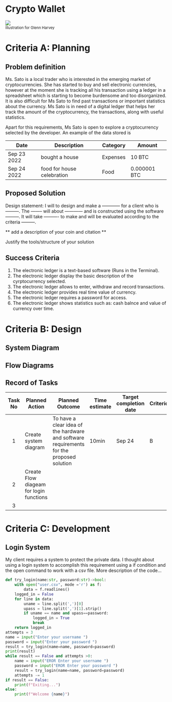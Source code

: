 # Crypto Wallet

![](22ROOSE-master768.gif)  
<sub>Illustration for Glenn Harvey</sub>

# Criteria A: Planning

## Problem definition

Ms. Sato is a local trader who is interested in the emerging market of cryptocurrencies. She has started to buy and sell electronic currencies, however at the moment she is tracking all his transaction using a ledger in a spreadsheet which is starting to become burdensome and too disorganized. It is also difficult for Ms Sato to find past transactions or important statistics about the currency. Ms Sato is in need of a digital ledger that helps her track the amount of the cryptocurrency, the transactions, along with useful statistics. 

Apart for this requirements, Ms Sato is open to explore a cryptocurrency selected by the developer.
An example of the data stored is 

| Date | Description | Category | Amount  |
|------|-------------|----------|---------|
| Sep 23 2022 | bought a house | Expenses | 10 BTC |
| Sep 24 2022 | food for house celebration | Food | 0.000001 BTC |


## Proposed Solution

Design statement:
I will to design and make a ———— for a client who is ———. The ——– will about ———— and is constructed using the software ———. It will take  ———- to make and will be evaluated according to the criteria ———.

** add a description of your coin and citation **

Justify the tools/structure of your solution

## Success Criteria
1. The electronic ledger is a text-based software (Runs in the Terminal).
2. The electronic ledger display the basic description of the cyrptocurrency selected.
3. The electronic ledger allows to enter, withdraw and record transactions.
4. The electronic ledger provides real time value of currency.
5. The electronic ledger requires a password for access.
6. The electronic ledger shows statistics such as: cash balnce and value of currency over time. 


# Criteria B: Design

## System Diagram

## Flow Diagrams


## Record of Tasks
| Task No | Planned Action                          | Planned Outcome                                                                          | Time estimate | Target completion date | Criterion |
|:-------:|-----------------------------------------|------------------------------------------------------------------------------------------|---------------|------------------------|-----------|
|    1    | Create system diagram                   | To have a clear idea of the hardware and software requirements for the proposed solution | 10min         | Sep 24                 | B         |
|    2    | Create Flow diageam for login functions |                                                                                          |               |                        |           |
|    3    |                                         |                                                                                          |               |                        |           |

# Criteria C: Development

## Login System
My client requires a system to protect the private data. I thought about using a login system to accomplish this requirement using a if condition and the open command to work with a csv file. More description of the code... 
```.py
def try_login(name:str, password:str)->bool:
    with open("user.csv", mode ='r') as f:
        data = f.readlines()
    logged_in = False
    for line in data:
        uname = line.split(',')[0]
        upass = line.split(',')[1].strip()
        if uname == name and upass==password:
            logged_in = True
            break
    return logged_in
attempts = 3
name = input("Enter your username ")
password = input("Enter your password ")
result = try_login(name=name, password=password)
print(result)
while result == False and attempts >0:
    name = input("EROR Enter your username ")
    password = input("EROR Enter your password ")
    result = try_login(name=name, password=password)
    attempts -= 1
if result == False:
    print(f"Exiting...")
else:
    print(f"Welcome {name}")
```

```

